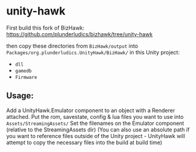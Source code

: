 # unity-hawk

First build this fork of BizHawk: https://github.com/plunderludics/bizhawk/tree/unity-hawk

then copy these directories from `BizHawk/output` into `Packages/org.plunderludics.UnityHawk/BizHawk/` in this Unity project:
 - `dll`
 - `gamedb`
 - `Firmware`

## Usage:
Add a UnityHawk.Emulator component to an object with a Renderer attached.
Put the rom, savestate, config & lua files you want to use into `Assets/StreamingAssets/`
Set the filenames on the Emulator component (relative to the StreamingAssets dir)
(You can also use an absolute path if you want to reference files outside of the Unity project - UnityHawk will attempt to copy the necessary files into the build at build time)